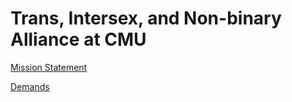 # Trans, Intersex, and Non-binary Alliance at CMU

[Mission Statement](https://docs.google.com/document/d/1bM0lDouWQ3VsU7ZBDozAUj6hg-f2B6xKVpEp9zoqgQk/edit)

[Demands](https://docs.google.com/document/d/1AKIzve_TElENG_gyW1HRpeVVleR_YeuE6c9LLWRrP4Q/edit)
